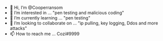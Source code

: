- 👋 Hi, I’m @Cooperransom
- 👀 I’m interested in ... "pen testing and malicious coding" 
- 🌱 I’m currently learning ... "pen testing"
- 💞️ I’m looking to collaborate on ... "ip pulling, key logging, Ddos and more attacks" 
- 📫 How to reach me ... Cozi#9999

<!---
Cooperransom/Cooperransom is a ✨ special ✨ repository because its `README.md` (this file) appears on your GitHub profile.
You can click the Preview link to take a look at your changes.
--->
